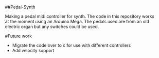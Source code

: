 ##Pedal-Synth

Making a pedal midi controller for synth.
The code in this repository works at the moment using an Arduino Mega.
The pedals used are from an old electric organ but any switches could be used.

#Future work 

* Migrate the code over to c for use with different controllers
* Add velocity support
